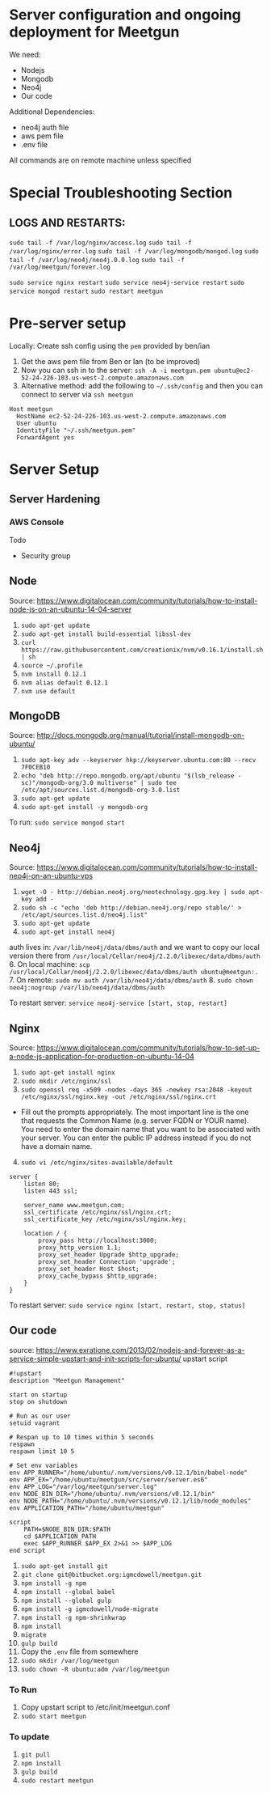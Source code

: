 # Server configuration and ongoing deployment for Meetgun

We need:
- Nodejs
- Mongodb
- Neo4j
- Our code

Additional Dependencies:
- neo4j auth file
- aws pem file
- .env file

All commands are on remote machine unless specified

# Special Troubleshooting Section
## LOGS AND RESTARTS:
`sudo tail -f /var/log/nginx/access.log`
`sudo tail -f /var/log/nginx/error.log`
`sudo tail -f /var/log/mongodb/mongod.log`
`sudo tail -f /var/log/neo4j/neo4j.0.0.log`
`sudo tail -f /var/log/meetgun/forever.log`

`sudo service nginx restart`
`sudo service neo4j-service restart`
`sudo service mongod restart`
`sudo restart meetgun`

# Pre-server setup
Locally: Create ssh config using the `pem` provided by ben/ian
1. Get the aws pem file from Ben or Ian (to be improved)
2. Now you can ssh in to the server: `ssh -A -i meetgun.pem ubuntu@ec2-52-24-226-103.us-west-2.compute.amazonaws.com`
3. Alternative method: add the following to `~/.ssh/config` and then you can connect to server via `ssh meetgun`
```
Host meetgun
  HostName ec2-52-24-226-103.us-west-2.compute.amazonaws.com
  User ubuntu
  IdentityFile "~/.ssh/meetgun.pem"
  ForwardAgent yes
```

# Server Setup
## Server Hardening
### AWS Console
Todo
- Security group


## Node
Source: https://www.digitalocean.com/community/tutorials/how-to-install-node-js-on-an-ubuntu-14-04-server

1. `sudo apt-get update`
2. `sudo apt-get install build-essential libssl-dev`
3. `curl https://raw.githubusercontent.com/creationix/nvm/v0.16.1/install.sh | sh`
4. `source ~/.profile`
5. `nvm install 0.12.1`
6. `nvm alias default 0.12.1`
7. `nvm use default`

## MongoDB
Source: http://docs.mongodb.org/manual/tutorial/install-mongodb-on-ubuntu/

1. `sudo apt-key adv --keyserver hkp://keyserver.ubuntu.com:80 --recv 7F0CEB10`
2. `echo "deb http://repo.mongodb.org/apt/ubuntu "$(lsb_release -sc)"/mongodb-org/3.0 multiverse" | sudo tee /etc/apt/sources.list.d/mongodb-org-3.0.list`
3. `sudo apt-get update`
4. `sudo apt-get install -y mongodb-org`

To run: `sudo service mongod start`

## Neo4j
Source: https://www.digitalocean.com/community/tutorials/how-to-install-neo4j-on-an-ubuntu-vps

1. `wget -O - http://debian.neo4j.org/neotechnology.gpg.key | sudo apt-key add -`
2. `sudo sh -c "echo 'deb http://debian.neo4j.org/repo stable/' > /etc/apt/sources.list.d/neo4j.list"`
3. `sudo apt-get update`
4. `sudo apt-get install neo4j`

auth lives in: `/var/lib/neo4j/data/dbms/auth` and we want to copy our local version there from `/usr/local/Cellar/neo4j/2.2.0/libexec/data/dbms/auth`
6. On local machine: `scp /usr/local/Cellar/neo4j/2.2.0/libexec/data/dbms/auth ubuntu@meetgun:.`
7. On remote: `sudo mv auth /var/lib/neo4j/data/dbms/auth`
8. `sudo chown neo4j:nogroup /var/lib/neo4j/data/dbms/auth`

To restart server: `service neo4j-service [start, stop, restart]`

## Nginx
Source: https://www.digitalocean.com/community/tutorials/how-to-set-up-a-node-js-application-for-production-on-ubuntu-14-04

1. `sudo apt-get install nginx`
2. `sudo mkdir /etc/nginx/ssl`
3. `sudo openssl req -x509 -nodes -days 365 -newkey rsa:2048 -keyout /etc/nginx/ssl/nginx.key -out /etc/nginx/ssl/nginx.crt`
  - Fill out the prompts appropriately. The most important line is the one that requests the Common Name (e.g. server FQDN or YOUR name). You need to enter the domain name that you want to be associated with your server. You can enter the public IP address instead if you do not have a domain name.
4. `sudo vi /etc/nginx/sites-available/default`
```
server {
    listen 80;
    listen 443 ssl;

    server_name www.meetgun.com;
    ssl_certificate /etc/nginx/ssl/nginx.crt;
    ssl_certificate_key /etc/nginx/ssl/nginx.key;

    location / {
        proxy_pass http://localhost:3000;
        proxy_http_version 1.1;
        proxy_set_header Upgrade $http_upgrade;
        proxy_set_header Connection 'upgrade';
        proxy_set_header Host $host;
        proxy_cache_bypass $http_upgrade;
    }
}
```

To restart server: `sudo service nginx [start, restart, stop, status]`

## Our code
source: https://www.exratione.com/2013/02/nodejs-and-forever-as-a-service-simple-upstart-and-init-scripts-for-ubuntu/
upstart script

```  
#!upstart
description "Meetgun Management"

start on startup
stop on shutdown

# Run as our user
setuid vagrant

# Respan up to 10 times within 5 seconds
respawn
respawn limit 10 5

# Set env variables
env APP_RUNNER="/home/ubuntu/.nvm/versions/v0.12.1/bin/babel-node"
env APP_EX="/home/ubuntu/meetgun/src/server/server.es6"
env APP_LOG="/var/log/meetgun/server.log"
env NODE_BIN_DIR="/home/ubuntu/.nvm/versions/v0.12.1/bin"
env NODE_PATH="/home/ubuntu/.nvm/versions/v0.12.1/lib/node_modules"
env APPLICATION_PATH="/home/ubuntu/meetgun"

script
    PATH=$NODE_BIN_DIR:$PATH
    cd $APPLICATION_PATH
    exec $APP_RUNNER $APP_EX 2>&1 >> $APP_LOG
end script
```

1. `sudo apt-get install git`
2. `git clone git@bitbucket.org:igmcdowell/meetgun.git`
3. `npm install -g npm`
4. `npm install --global babel`
5. `npm install --global gulp`
7. `npm install -g igmcdowell/node-migrate`
8. `npm install -g npm-shrinkwrap`
9. `npm install`
10. `migrate`
11. `gulp build`
12. Copy the `.env` file from somewhere
13. `sudo mkdir /var/log/meetgun`
14. `sudo chown -R ubuntu:adm /var/log/meetgun`

### To Run
1. Copy upstart script to /etc/init/meetgun.conf
2. `sudo start meetgun`

### To update
1. `git pull`
2. `npm install`
3. `gulp build`
4. `sudo restart meetgun`
